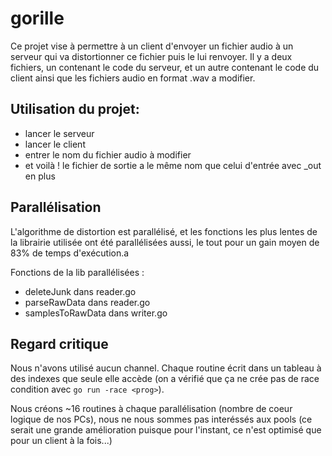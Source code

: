 # gorille

Ce projet vise à permettre à un client d'envoyer un fichier audio à un serveur qui va distortionner ce fichier puis le lui renvoyer.
Il y a deux fichiers, un contenant le code du serveur, et un autre contenant le code du client ainsi que les fichiers audio en format .wav a modifier.

## Utilisation du projet:

- lancer le serveur
- lancer le client
- entrer le nom du fichier audio à modifier
- et voilà ! le fichier de sortie a le même nom que celui d'entrée avec _out en plus

## Parallélisation

L'algorithme de distortion est parallélisé, et les fonctions les plus lentes de la librairie utilisée ont été parallélisées aussi, le tout pour un gain moyen de 83% de temps d'exécution.a

Fonctions de la lib parallélisées :

- deleteJunk dans reader.go
- parseRawData dans reader.go
- samplesToRawData dans writer.go

## Regard critique

Nous n'avons utilisé aucun channel. Chaque routine écrit dans un tableau à des indexes que seule elle accède (on a vérifié que ça ne crée pas de race condition avec `go run -race <prog>`).

Nous créons ~16 routines à chaque parallélisation (nombre de coeur logique de nos PCs), nous ne nous sommes pas interéssés aux pools (ce serait une grande amélioration puisque pour l'instant, ce n'est optimisé que pour un client à la fois...)
